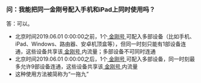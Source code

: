 ### 问：我能把同一金刚号配入手机和iPad上同时使用吗？
答：可以。
- 北京时间2019.06.01 0:00:00之前，1个[ 金刚号 ](https://a2zitpro.github.io/web/金刚号)可配入多部设备（比如手机、iPad、Windows、路由器、安卓机顶盒等），但同一时刻只能有1部设备连通，这些设备共享该[ 金刚号 ](https://a2zitpro.github.io/web/金刚号)内流量；多部设备不可同时连通
- 北京时间2019.06.01 0:00:00之后，1个[ 金刚号 ](https://a2zitpro.github.io/web/金刚号)可配入多部设备，同一时刻最多允许9部设备连通，这些设备共享该[ 金刚号 ](https://a2zitpro.github.io/web/金刚号)内流量
- 这种使用方法被简称为“一拖九”
